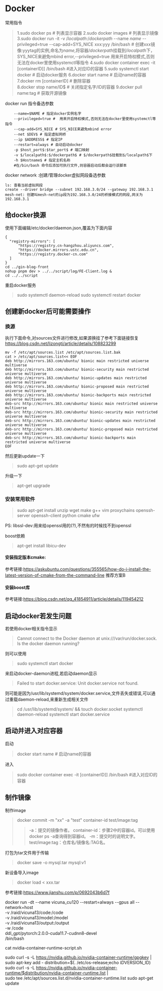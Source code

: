 # Docker
常用指令
>1.sudo docker ps # 列表显示容器
2.sudo docker images # 列表显示镜像
3.sudo docker run -it -v $/localpath$:$/dockerpath$ --name $name$ --privileged=true  --cap-add=SYS_NICE xxx:yyy /bin/bash # 创建xxx镜像:yyytag的实例,命名为$name$,将容器$/dockerpath$挂载到$/localpath$下，SYS_NICE来避免mbind error,--privileged=true 用来开启特权模式,否则无法在docker里使用systemctl等指令
4.sudo docker container exec -it \[containerID]]  /bin/bash #进入对应ID的容器
5.sudo systemctl start docker # 启动docker服务
6.docker start name # 启动name的容器
7.docker rm \[containerID] # 删除容器\
8.docker stop name/ID$ # 关闭指定名字/ID的容器
9.docker pull name:tag # 获取开源镜像

docker run 指令备选参数
```
    --name=$NAME # 指定docker实例名字
    --privileged=true #  用来开启特权模式,否则无法在docker里使用systemctl等指令
    --cap-add=SYS_NICE # SYS_NICE来避免mbind error
    --net $DEV$ # 指定虚拟网桥
    --ip $ADDRESS$ # 指定IP
    --restart=always # 自动启动docker
    -p $host_port$:$tar_port$ # 端口映射
    -v $/localpath$:$/dockerpath$ # $/dockerpath$挂载到$/localpath$下
    -h $Hostname$ # 指定主机名称
    #在/bin/bash 命令后添加可执行文件,则容器启动后都会运行该脚本
```

docker network :创建/管理docker虚拟网段备选参数
```
ls: 查看当前虚拟网段
create --driver bridge --subnet 192.168.3.0/24 --gateway 192.168.3.1 mesh-net: 创建叫mesh-net的ip段为192.168.3.0/24的桥接模式的网段,网关为192.168.3.1
```

## 给docker换源
使用下面编辑/etc/docker/daemon.json,覆盖为下面内容
```
{
  "registry-mirrors": [
      "https://registry.cn-hangzhou.aliyuncs.com",
      "https://docker.mirrors.ustc.edu.cn",
      "https://registry.docker-cn.com"
  ]
}
cd ../gin-blog-front
nohup pnpm dev > ../../script/log/FE-Client.log &
cd ../../script
```
重启docker服务
> sudo systemctl daemon-reload
> sudo systemctl restart docker

## 创建新docker后可能需要操作
### 换源
执行下面命令,对sources文件进行修改,如果源换挂了参考下面链接恢复
https://blog.csdn.net/lizongti/article/details/108823299
```
mv -f /etc/apt/sources.list /etc/apt/sources.list.bak
cat > /etc/apt/sources.list<< EOF
deb http://mirrors.163.com/ubuntu/ bionic main restricted universe multiverse
deb http://mirrors.163.com/ubuntu/ bionic-security main restricted universe multiverse
deb http://mirrors.163.com/ubuntu/ bionic-updates main restricted universe multiverse
deb http://mirrors.163.com/ubuntu/ bionic-proposed main restricted universe multiverse
deb http://mirrors.163.com/ubuntu/ bionic-backports main restricted universe multiverse
deb-src http://mirrors.163.com/ubuntu/ bionic main restricted universe multiverse
deb-src http://mirrors.163.com/ubuntu/ bionic-security main restricted universe multiverse
deb-src http://mirrors.163.com/ubuntu/ bionic-updates main restricted universe multiverse
deb-src http://mirrors.163.com/ubuntu/ bionic-proposed main restricted universe multiverse
deb-src http://mirrors.163.com/ubuntu/ bionic-backports main restricted universe multiverse
EOF

```
然后更新update一下
> sudo apt-get update

升级一下
> apt-get upgrade

### 安装常用软件 
> sudo apt-get install unzip wget make g++ vim proxychains openssh-server openssh-client python cmake ufw

PS:
libssl-dev:用来给openssl用的(?),不然有的时候找不到openssl


boost依赖
> apt-get install libicu-dev 

#### 安装指定版本cmake:
参考链接:https://askubuntu.com/questions/355565/how-do-i-install-the-latest-version-of-cmake-from-the-command-line
推荐方案B

#### 安装boost库
参考链接:https://blog.csdn.net/qq_41854911/article/details/119454212


## 启动docker若发生问题
若使用docker相关指令显示
> Cannot connect to the Docker daemon at unix:///var/run/docker.sock. Is the docker daemon running?

则可以使用
> sudo systemctl start docker

来启动docker-daemon进程,若启动daemon显示
> Failed to start docker.service: Unit docker.service not found.

则可能是因为/usr/lib/systemd/system/docker.service,文件丢失或错误,可以通过重载daemon-reload,来重新生成相关文件
> cd /usr/lib/systemd/system/ && touch docker.socket
systemctl daemon-reload
systemctl start docker.service

## 启动并进入对应容器
启动
>docker start name # 启动name的容器

进入
> sudo docker container exec -it \[containerID]]  /bin/bash #进入对应ID的容器

## 制作镜像
制作image
>docker commit -m "xx" -a "test" container-id test/image:tag
>> -a：提交的镜像作者。
container-id：步骤2中的容器id。可以使用docker ps -a查询得到容器id。
-m：提交时的说明文字。
test/image:tag：仓库名/镜像名:TAG名。

打包为tar文件用于传输
> docker save -o mysql.tar mysql:v1

新设备导入image
> docker load < xxx.tar


参考链接:https://www.jianshu.com/p/0692043b6d7f


docker run -dt --name vicuna_cu120 --restart=always --gpus all --network=host \
-v /raid/vicuna13/code:/code \
-v /raid/vicuna13/model:/model \
-v /raid/vicuna13/output:/output \
-w /code \
ddl_gpt/pytorch:2.0.0-cuda11.7-cudnn8-devel \
/bin/bash

cat nvidia-container-runtime-script.sh

sudo curl -s -L https://nvidia.github.io/nvidia-container-runtime/gpgkey | \
  sudo apt-key add -
distribution=$(. /etc/os-release;echo $ID$VERSION_ID)
sudo curl -s -L https://nvidia.github.io/nvidia-container-runtime/$distribution/nvidia-container-runtime.list | \
  sudo tee /etc/apt/sources.list.d/nvidia-container-runtime.list
sudo apt-get update
